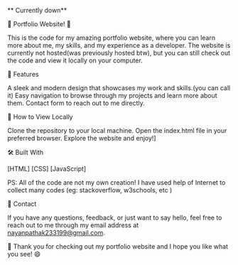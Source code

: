 ** Currently down**

👋 Portfolio Website! 👋

This is the code for my amazing portfolio website, where you can learn more about me, my skills, and my experience as a developer. The website is currently not hosted(was previously hosted btw), but you can still check out the code and view it locally on your computer.

🎉 Features

A sleek and modern design that showcases my work and skills.(you can call it)
Easy navigation to browse through my projects and learn more about them.
Contact form to reach out to me directly.

🚀 How to View Locally

Clone the repository to your local machine.
Open the index.html file in your preferred browser.
Explore the website and enjoy!]

🛠️ Built With

[HTML]
[CSS]
[JavaScript]

PS: All of the code are not my own creation! I have used help of Internet to collect many codes (eg: stackoverflow, w3schools, etc )

📩 Contact

If you have any questions, feedback, or just want to say hello, feel free to reach out to me through my email address at nayanpathak233199@gmail.com.

🙏 Thank you for checking out my portfolio website and I hope you like what you see! 😄

